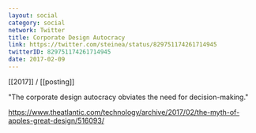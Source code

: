 ```yaml
---
layout: social
category: social
network: Twitter
title: Corporate Design Autocracy
link: https://twitter.com/steinea/status/829751174261714945
twitterID: 829751174261714945
date: 2017-02-09
---
```


[[2017]] / [[posting]]

"The corporate design autocracy obviates the need for decision-making."

<https://www.theatlantic.com/technology/archive/2017/02/the-myth-of-apples-great-design/516093/>
